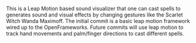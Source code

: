 This is a Leap Motion based sound visualizer that one can cast spells to generates sound and visual effects by changing gestures like the Scarlet Witch Wanda Maximoff. The initial commit is a basic leap motion framework wired up to the OpenFrameworks. Future commits will use leap motion to track hand movements and palm/finger directions to cast different spells.
